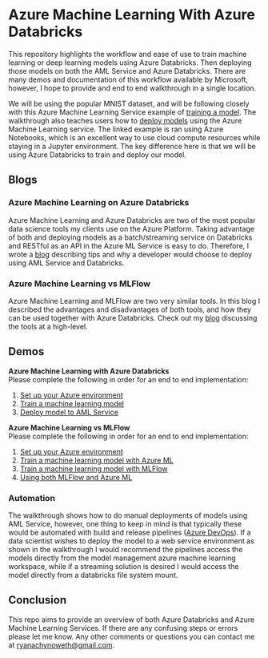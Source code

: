 # Azure Machine Learning With Azure Databricks
This repository highlights the workflow and ease of use to train machine learning or deep learning models using Azure Databricks. Then deploying those models on both the AML Service and Azure Databricks. There are many demos and documentation of this workflow available by Microsoft, however, I hope to provide and end to end walkthrough in a single location.   

We will be using the popular MNIST dataset, and will be following closely with this Azure Machine Learning Service example of [training a model](https://github.com/Azure/MachineLearningNotebooks/blob/master/tutorials/img-classification-part1-training.ipynb). The walkthrough also teaches users how to [deploy models](https://github.com/Azure/MachineLearningNotebooks/blob/fb6a73a7906bcde374887c8fafbce7ae290db435/tutorials/img-classification-part2-deploy.ipynb) using the Azure Machine Learning service. The linked example is ran using Azure Notebooks, which is an excellent way to use cloud compute resources while staying in a Jupyter environment. The key difference here is that we will be using Azure Databricks to train and deploy our model.   

## Blogs

### Azure Machine Learning on Azure Databricks
Azure Machine Learning and Azure Databricks are two of the most popular data science tools my clients use on the Azure Platform. Taking advantage of both and deploying models as a batch/streaming service on Databricks and RESTful as an API in the Azure ML Service is easy to do. Therefore, I wrote a [blog](https://ryansdataspot.com/2019/02/08/azure-machine-learning-services-and-azure-databricks/) describing tips and why a developer would choose to deploy using AML Service and Databricks.  

### Azure Machine Learning vs MLFlow
Azure Machine Learning and MLFlow are two very similar tools. In this blog I described the advantages and disadvantages of both tools, and how they can be used together with Azure Databricks. Check out my [blog](https://ryansdataspot.com/2019/08/07/azure-machine-learning-vs-mlflow/) discussing the tools at a high-level. 


## Demos

**Azure Machine Learning with Azure Databricks**  
Please complete the following in order for an end to end implementation:  
1. [Set up your Azure environment](./AzureMLWithAzureDatabricks/walkthrough/01_SetUpAzureEnvironment)
1. [Train a machine learning model](./AzureMLWithAzureDatabricks/walkthrough/02_TrainModel.md)
1. [Deploy model to AML Service](./AzureMLWithAzureDatabricks/walkthrough/03_DeployModel.md)

**Azure Machine Learning vs MLFlow**  
Please complete the following in order for an end to end implementation:  
1. [Set up your Azure environment](./AzureMLvsMLFlow/Docs/00_SetUpAzureEnvironment.md)
1. [Train a machine learning model with Azure ML](./AzureMLvsMLFlow/Docs/01_TrainWithMLFlow.md)
1. [Train a machine learning model with MLFlow](./AzureMLvsMLFlow/Docs/02_TrainWithAzureML.md)
1. [Using both MLFlow and Azure ML](./AzureMLvsMLFlow/Docs/03_TrainWithBoth.md)

### Automation
The walkthrough shows how to do manual deployments of models using AML Service, however, one thing to keep in mind is that typically these would be automated with build and release pipelines ([Azure DevOps](https://azure.microsoft.com/en-us/services/devops/)). If a data scientist wishes to deploy the model to a web service environment as shown in the walkthrough I would recommend the pipelines access the models directly from the model management azure machine learning workspace, while if a streaming solution is desired I would access the model directly from a databricks file system mount. 

## Conclusion
This repo aims to provide an overview of both Azure Databricks and Azure Machine Learning Services. If there are any confusing steps or errors please let me know. Any other comments or questions you can contact me at ryanachynoweth@gmail.com.
